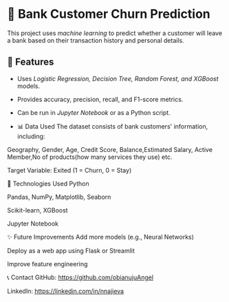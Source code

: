 # 🏦 Bank Customer Churn Prediction

This project uses *machine learning* to predict whether a customer will leave a bank based on their transaction history and personal details.

## 📌 Features
- Uses *Logistic Regression, Decision Tree, Random Forest, and XGBoost* models.
- Provides accuracy, precision, recall, and F1-score metrics.
- Can be run in *Jupyter Notebook* or as a Python script.
  

- 📊 Data Used
The dataset consists of bank customers' information, including:

Geography, Gender, Age, Credit Score, Balance,Estimated Salary, Active Member,No of products(how many services they use) etc.

Target Variable: Exited (1 = Churn, 0 = Stay)



🔧 Technologies Used
Python

Pandas, NumPy, Matplotlib, Seaborn

Scikit-learn, XGBoost

Jupyter Notebook


✨ Future Improvements
Add more models (e.g., Neural Networks)

Deploy as a web app using Flask or Streamlit

Improve feature engineering


📞 Contact
GitHub: https://github.com/obianujuAngel

LinkedIn: https://linkedin.com/in/nnajieva
